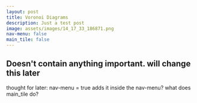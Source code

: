 ```yaml
---
layout: post
title: Voronoi Diagrams
description: Just a test post
image: assets/images/14_17_33_186871.png
nav-menu: false
main_tile: false
---
```


<h2>Doesn't contain anything important. will change this later</h2>
thought for later: nav-menu = true adds it inside the nav-menu? what does main_tile do?
